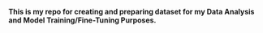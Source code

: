<strong>This is my repo for creating and preparing dataset for my Data Analysis and Model Training/Fine-Tuning Purposes.</strong>
